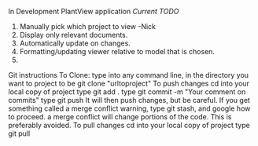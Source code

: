In Development PlantView application
*Current TODO*
1. Manually pick which project to view -Nick
2. Display only relevant documents.
3. Automatically update on changes.
4. Formatting/updating viewer relative to model that is chosen.
5.
Git instructions
To Clone:
  type into any command line, in the directory you want to project to be git clone "urltoproject"
To push changes
  cd into your local copy of project
  type git add .
  type git commit -m "Your comment on commits"
  type git push
  It will then push changes, but be careful. If you get something called a merge conflict warning, type git stash, and google how to proceed. a merge conflict will change portions of the code. This is preferably avoided.
To pull changes
  cd into your local copy of project
  type git pull
